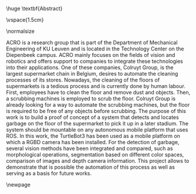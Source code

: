 \huge
\textbf{Abstract}  

\vspace{1.5cm}
<!-- This is the abstract -->

\normalsize

ACRO is a research group that is part of the Department of Mechanical Engineering of KU Leuven and is located in the Technology Center on the Diepenbeek campus. ACRO mainly focuses on the fields of vision and robotics and offers support to companies to integrate these technologies into their applications. One of these companies, Colruyt Group, is the largest supermarket chain in Belgium, desires to automate the cleaning processes of its stores. Nowadays, the cleaning of the floors of supermarkets is a tedious process and is currently done by human labour. First, employees have to clean the floor and remove dust and objects. Then, a scrubbing machines is employed to scrub the floor. Colruyt Group is already looking for a way to automate the scrubbing machines, but the floor is required to be free of any objects before scrubbing. The purpose of this work is to build a proof of concept of a system that detects and locates garbage on the floor of the supermarket to pick it up in a later stadium. The system should be mountable on any autonomous mobile platform that uses ROS. In this work, the TurtleBot3 has been used as a mobile platform on which a RGBD camera has been installed. For the detection of garbage, several vision methods have been integrated and compared, such as morphological operations, segmentation based on different color spaces, comparison of images and depth camera information. This project allows to demonstrate that is possible the automation of this process as well as serving as a basis for future works.

<!-- Use the \newpage command to force a new page -->

\newpage
